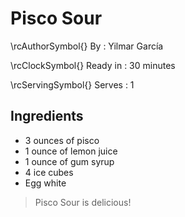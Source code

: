 # Pisco Sour

\rcAuthorSymbol{} By
: Yilmar García

\rcClockSymbol{} Ready in
: 30 minutes

\rcServingSymbol{} Serves
: 1

## Ingredients

- 3 ounces of pisco
- 1 ounce of lemon juice
- 1 ounce of gum syrup
- 4 ice cubes
- Egg white

> Pisco Sour is delicious!
